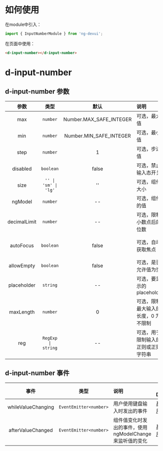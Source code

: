 # 如何使用

在module中引入：
```ts
import { InputNumberModule } from 'ng-devui';
```

在页面中使用：
```html
<d-input-number></d-input-number>
```

# d-input-number
## d-input-number 参数

|     参数     |        类型        |          默认           | 说明                                 | 跳转 Demo                                                                              |
| :----------: | :----------------: | :---------------------: | :----------------------------------- | -------------------------------------------------------------------------------------- |
|     max      |      `number`      | Number.MAX_SAFE_INTEGER | 可选，最大值                         | [基本用法](demo#number-basic)                                 |
|     min      |      `number`      | Number.MIN_SAFE_INTEGER | 可选，最小值                         | [基本用法](demo#number-basic)                                 |
|     step     |      `number`      |            1            | 可选，步进值                         | [基本用法](demo#number-basic)                                 |
|   disabled   |     `boolean`      |          false          | 可选，禁止输入态开关                 | [禁止输入态](demo#number-disabled)                            |
|     size     |  `'' \| 'sm' \| 'lg'`  |           ''            | 可选，组件大小                       | [基本用法](demo#number-basic)                                 |
|   ngModel    |      `number`      |           --            | 可选，组件的值                       | [基本用法](demo#number-basic)                                 |
| decimalLimit |      `number`      |           --            | 可选，限制小数点后的位数             | [限制小数和自动获取焦点](demo#decimal-limit-auto-focus)      |
|  autoFocus   |     `boolean`      |          false          | 可选，自动获取焦点                   | [限制小数和自动获取焦点](demo#decimal-limit-auto-focus)      |
|  allowEmpty  |     `boolean`      |          false          | 可选，是否允许值为空                 | [允许空值](demo#number-empty)                                 |
| placeholder  |      `string`      |           --            | 可选，要显示的 placeholder           | [placeholder 和 maxLength](demo#number-placeholder-maxlength) |
|  maxLength   |      `number`      |            0            | 可选，限制最大输入的长度，0 为不限制 | [placeholder 和 maxLength](demo#number-placeholder-maxlength) |
|     reg      | `RegExp \| string` |           --            | 可选，用于限制输入的正则或正则字符串 | [正则限制](demo#number-reg)                                   |

## d-input-number 事件

|        事件        |          类型          | 说明                                                      | 跳转 Demo                                              |
| :----------------: | :--------------------: | :-------------------------------------------------------- | ------------------------------------------------------ |
| whileValueChanging | `EventEmitter<number>` | 用户使用键盘输入时发出的事件                              | [基本用法](demo#number-basic) |
| afterValueChanged  | `EventEmitter<number>` | 组件值变化时发出的事件，使用 ngModelChange 来监听值的变化 | [基本用法](demo#number-basic) |
